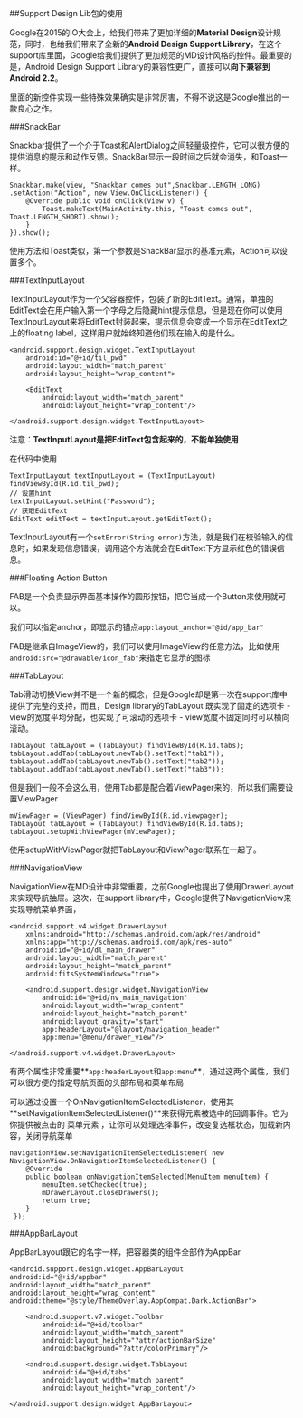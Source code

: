 ##Support Design Lib包的使用

Google在2015的IO大会上，给我们带来了更加详细的**Material Design**设计规范，同时，也给我们带来了全新的**Android Design Support Library**，在这个support库里面，Google给我们提供了更加规范的MD设计风格的控件。最重要的是，Android Design Support Library的兼容性更广，直接可以**向下兼容到Android 2.2**。

里面的新控件实现一些特殊效果确实是非常厉害，不得不说这是Google推出的一款良心之作。

###SnackBar

Snackbar提供了一个介于Toast和AlertDialog之间轻量级控件，它可以很方便的提供消息的提示和动作反馈。SnackBar显示一段时间之后就会消失，和Toast一样。 

```
Snackbar.make(view, "Snackbar comes out",Snackbar.LENGTH_LONG) 
.setAction("Action", new View.OnClickListener() { 
    @Override public void onClick(View v) {
        Toast.makeText(MainActivity.this, "Toast comes out", Toast.LENGTH_SHORT).show();
    } 
}).show();

```
使用方法和Toast类似，第一个参数是SnackBar显示的基准元素，Action可以设置多个。

###TextInputLayout

TextInputLayout作为一个父容器控件，包装了新的EditText。通常，单独的EditText会在用户输入第一个字母之后隐藏hint提示信息，但是现在你可以使用TextInputLayout来将EditText封装起来，提示信息会变成一个显示在EditText之上的floating label，这样用户就始终知道他们现在输入的是什么。

```
<android.support.design.widget.TextInputLayout
    android:id="@+id/til_pwd"
    android:layout_width="match_parent"
    android:layout_height="wrap_content"> 

    <EditText
        android:layout_width="match_parent"
        android:layout_height="wrap_content"/>

</android.support.design.widget.TextInputLayout>

```
注意：**TextInputLayout是把EditText包含起来的，不能单独使用**

在代码中使用

```
TextInputLayout textInputLayout = (TextInputLayout) findViewById(R.id.til_pwd); 
// 设置hint
textInputLayout.setHint("Password");
// 获取EditText
EditText editText = textInputLayout.getEditText();
```

TextInputLayout有一个`setError(String error)`方法，就是我们在校验输入的信息时，如果发现信息错误，调用这个方法就会在EditText下方显示红色的错误信息。

###Floating Action Button

FAB是一个负责显示界面基本操作的圆形按钮，把它当成一个Button来使用就可以。

我们可以指定anchor，即显示的锚点`app:layout_anchor="@id/app_bar"`

FAB是继承自ImageView的，我们可以使用ImageView的任意方法，比如使用`android:src="@drawable/icon_fab"`来指定它显示的图标

###TabLayout

Tab滑动切换View并不是一个新的概念，但是Google却是第一次在support库中提供了完整的支持，而且，Design library的TabLayout 既实现了固定的选项卡 - view的宽度平均分配，也实现了可滚动的选项卡 - view宽度不固定同时可以横向滚动。

```
TabLayout tabLayout = (TabLayout) findViewById(R.id.tabs);
tabLayout.addTab(tabLayout.newTab().setText("tab1"));
tabLayout.addTab(tabLayout.newTab().setText("tab2"));
tabLayout.addTab(tabLayout.newTab().setText("tab3"));

```

但是我们一般不会这么用，使用Tab都是配合着ViewPager来的，所以我们需要设置ViewPager

```
mViewPager = (ViewPager) findViewById(R.id.viewpager);
TabLayout tabLayout = (TabLayout) findViewById(R.id.tabs);
tabLayout.setupWithViewPager(mViewPager);
```

使用setupWithViewPager就把TabLayout和ViewPager联系在一起了。

###NavigationView

NavigationView在MD设计中非常重要，之前Google也提出了使用DrawerLayout来实现导航抽屉。这次，在support library中，Google提供了NavigationView来实现导航菜单界面，

```
<android.support.v4.widget.DrawerLayout
    xmlns:android="http://schemas.android.com/apk/res/android"
    xmlns:app="http://schemas.android.com/apk/res-auto"
    android:id="@+id/dl_main_drawer"
    android:layout_width="match_parent"
    android:layout_height="match_parent"
    android:fitsSystemWindows="true">

    <android.support.design.widget.NavigationView
        android:id="@+id/nv_main_navigation"
        android:layout_width="wrap_content"
        android:layout_height="match_parent"
        android:layout_gravity="start"
        app:headerLayout="@layout/navigation_header"
        app:menu="@menu/drawer_view"/>

</android.support.v4.widget.DrawerLayout>
```

有两个属性非常重要**`app:headerLayout`和`app:menu`**，通过这两个属性，我们可以很方便的指定导航页面的头部布局和菜单布局

可以通过设置一个OnNavigationItemSelectedListener，使用其**setNavigationItemSelectedListener()**来获得元素被选中的回调事件。它为你提供被点击的 菜单元素 ，让你可以处理选择事件，改变复选框状态，加载新内容，关闭导航菜单

```
navigationView.setNavigationItemSelectedListener( new NavigationView.OnNavigationItemSelectedListener() {
    @Override 
    public boolean onNavigationItemSelected(MenuItem menuItem) { 
        menuItem.setChecked(true);
        mDrawerLayout.closeDrawers(); 
        return true; 
    }
 });
```
###AppBarLayout

AppBarLayout跟它的名字一样，把容器类的组件全部作为AppBar

```
<android.support.design.widget.AppBarLayout
android:id="@+id/appbar"
android:layout_width="match_parent"
android:layout_height="wrap_content"
android:theme="@style/ThemeOverlay.AppCompat.Dark.ActionBar"> 

    <android.support.v7.widget.Toolbar
        android:id="@+id/toolbar"
        android:layout_width="match_parent"
        android:layout_height="?attr/actionBarSize"
        android:background="?attr/colorPrimary"/>

    <android.support.design.widget.TabLayout
        android:id="@+id/tabs"
        android:layout_width="match_parent"
        android:layout_height="wrap_content"/>

</android.support.design.widget.AppBarLayout>

```